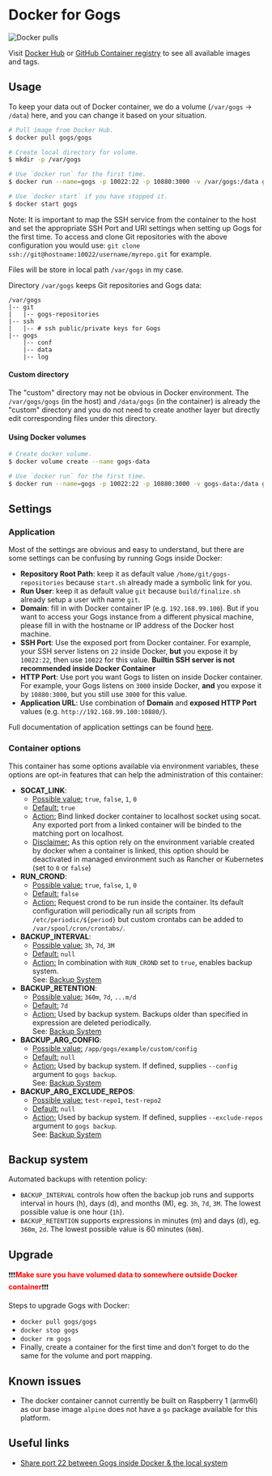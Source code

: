 # Docker for Gogs

![Docker pulls](https://img.shields.io/docker/pulls/gogs/gogs?logo=docker&style=for-the-badge)

Visit [Docker Hub](https://hub.docker.com/u/gogs) or [GitHub Container registry](https://github.com/gogs/gogs/pkgs/container/gogs) to see all available images and tags.

## Usage

To keep your data out of Docker container, we do a volume (`/var/gogs` -> `/data`) here, and you can change it based on your situation.

```sh
# Pull image from Docker Hub.
$ docker pull gogs/gogs

# Create local directory for volume.
$ mkdir -p /var/gogs

# Use `docker run` for the first time.
$ docker run --name=gogs -p 10022:22 -p 10880:3000 -v /var/gogs:/data gogs/gogs

# Use `docker start` if you have stopped it.
$ docker start gogs
```

Note: It is important to map the SSH service from the container to the host and set the appropriate SSH Port and URI settings when setting up Gogs for the first time. To access and clone Git repositories with the above configuration you would use: `git clone ssh://git@hostname:10022/username/myrepo.git` for example.

Files will be store in local path `/var/gogs` in my case.

Directory `/var/gogs` keeps Git repositories and Gogs data:

    /var/gogs
    |-- git
    |   |-- gogs-repositories
    |-- ssh
    |   |-- # ssh public/private keys for Gogs
    |-- gogs
        |-- conf
        |-- data
        |-- log

#### Custom directory

The "custom" directory may not be obvious in Docker environment. The `/var/gogs/gogs` (in the host) and `/data/gogs` (in the container) is already the "custom" directory and you do not need to create another layer but directly edit corresponding files under this directory.

#### Using Docker volumes

```sh
# Create docker volume.
$ docker volume create --name gogs-data

# Use `docker run` for the first time.
$ docker run --name=gogs -p 10022:22 -p 10880:3000 -v gogs-data:/data gogs/gogs
```

## Settings

### Application

Most of the settings are obvious and easy to understand, but there are some settings can be confusing by running Gogs inside Docker:

- **Repository Root Path**: keep it as default value `/home/git/gogs-repositories` because `start.sh` already made a symbolic link for you.
- **Run User**: keep it as default value `git` because `build/finalize.sh` already setup a user with name `git`.
- **Domain**: fill in with Docker container IP (e.g. `192.168.99.100`). But if you want to access your Gogs instance from a different physical machine, please fill in with the hostname or IP address of the Docker host machine.
- **SSH Port**: Use the exposed port from Docker container. For example, your SSH server listens on `22` inside Docker, **but** you expose it by `10022:22`, then use `10022` for this value. **Builtin SSH server is not recommended inside Docker Container**
- **HTTP Port**: Use port you want Gogs to listen on inside Docker container. For example, your Gogs listens on `3000` inside Docker, **and** you expose it by `10880:3000`, but you still use `3000` for this value.
- **Application URL**: Use combination of **Domain** and **exposed HTTP Port** values (e.g. `http://192.168.99.100:10880/`).

Full documentation of application settings can be found [here](https://github.com/gogs/gogs/blob/main/conf/app.ini).

### Container options

This container has some options available via environment variables, these options are opt-in features that can help the administration of this container:

- **SOCAT_LINK**:
  - <u>Possible value:</u>
      `true`, `false`, `1`, `0`
  - <u>Default:</u>
      `true`
  - <u>Action:</u>
      Bind linked docker container to localhost socket using socat.
      Any exported port from a linked container will be binded to the matching port on localhost.
  - <u>Disclaimer:</u>
      As this option rely on the environment variable created by docker when a container is linked, this option should be deactivated in managed environment such as Rancher or Kubernetes (set to `0` or `false`)
- **RUN_CROND**:
  - <u>Possible value:</u>
      `true`, `false`, `1`, `0`
  - <u>Default:</u>
      `false`
  - <u>Action:</u>
      Request crond to be run inside the container. Its default configuration will periodically run all scripts from `/etc/periodic/${period}` but custom crontabs can be added to `/var/spool/cron/crontabs/`.
- **BACKUP_INTERVAL**:
  - <u>Possible value:</u>
      `3h`, `7d`, `3M`
  - <u>Default:</u>
      `null`
  - <u>Action:</u>
      In combination with `RUN_CROND` set to `true`, enables backup system.\
      See: [Backup System](#backup-system)
- **BACKUP_RETENTION**:
  - <u>Possible value:</u>
      `360m`, `7d`, `...m/d`
  - <u>Default:</u>
      `7d`
  - <u>Action:</u>
      Used by backup system. Backups older than specified in expression are deleted periodically.\
      See: [Backup System](#backup-system)
- **BACKUP_ARG_CONFIG**:
  - <u>Possible value:</u>
      `/app/gogs/example/custom/config`
  - <u>Default:</u>
      `null`
  - <u>Action:</u>
      Used by backup system. If defined, supplies `--config` argument to `gogs backup`.\
      See: [Backup System](#backup-system)
- **BACKUP_ARG_EXCLUDE_REPOS**:
  - <u>Possible value:</u>
      `test-repo1`, `test-repo2`
  - <u>Default:</u>
      `null`
  - <u>Action:</u>
      Used by backup system. If defined, supplies `--exclude-repos` argument to `gogs backup`.\
      See: [Backup System](#backup-system)

## Backup system

Automated backups with retention policy:

- `BACKUP_INTERVAL` controls how often the backup job runs and supports interval in hours (h), days (d), and months (M), eg. `3h`, `7d`, `3M`. The lowest possible value is one hour (`1h`).
- `BACKUP_RETENTION` supports expressions in minutes (m) and days (d), eg. `360m`, `2d`. The lowest possible value is 60 minutes (`60m`).

## Upgrade

:exclamation::exclamation::exclamation:<span style="color: red">**Make sure you have volumed data to somewhere outside Docker container**</span>:exclamation::exclamation::exclamation:

Steps to upgrade Gogs with Docker:

- `docker pull gogs/gogs`
- `docker stop gogs`
- `docker rm gogs`
- Finally, create a container for the first time and don't forget to do the same for the volume and port mapping.

## Known issues

- The docker container cannot currently be built on Raspberry 1 (armv6l) as our base image `alpine` does not have a `go` package available for this platform.

## Useful links

- [Share port 22 between Gogs inside Docker & the local system](http://www.ateijelo.com/blog/2016/07/09/share-port-22-between-docker-gogs-ssh-and-local-system)
